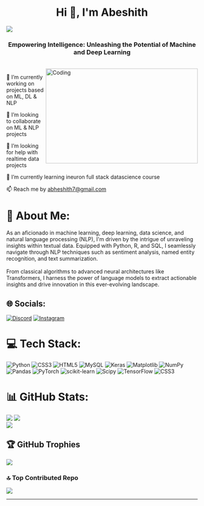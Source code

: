 

<h1 align="center">Hi 👋, I'm Abeshith</h1>

[![](https://visitcount.itsvg.in/api?id=Abeshith&icon=7&color=0)](https://visitcount.itsvg.in)


<h3 align="center">Empowering Intelligence: Unleashing the Potential of Machine and Deep Learning</h3><br/>
<img align="right" id ="one"alt="Coding" width="400" height="250" border-radius="100"
src="https://camo.githubusercontent.com/8bf6f6d78abc81fcf9c49f10649423e73ea44bc248e83aaae8759d401c829a84/68747470733a2f2f70687973696373677572756b756c2e66696c65732e776f726470726573732e636f6d2f323031392f30322f6368617261637465722d312e676966"
style="border-radius: 50;">



🔭 I’m currently working on projects based on ML, DL & NLP

👯 I’m looking to collaborate on ML & NLP projects

🤝 I’m looking for help with realtime data projects

🌱 I’m currently learning ineuron full stack datascience course 

📫 Reach me by abheshith7@gmail.com
<br/>

# 💫 About Me:
As an aficionado in machine learning, deep learning, data science, and natural language processing (NLP), I'm driven by the intrigue of unraveling insights within textual data. Equipped with Python, R, and SQL, I seamlessly navigate through NLP techniques such as sentiment analysis, named entity recognition, and text summarization. <br><br>From classical algorithms to advanced neural architectures like Transformers, I harness the power of language models to extract actionable insights and drive innovation in this ever-evolving landscape.


## 🌐 Socials:
[![Discord](https://img.shields.io/badge/Discord-%237289DA.svg?logo=discord&logoColor=white)](https://discord.gg/abe7708) [![Instagram](https://img.shields.io/badge/Instagram-%23E4405F.svg?logo=Instagram&logoColor=white)](https://instagram.com/silver_shades._.24) 

# 💻 Tech Stack:
![Python](https://img.shields.io/badge/python-3670A0?style=plastic&logo=python&logoColor=ffdd54) ![CSS3](https://img.shields.io/badge/css3-%231572B6.svg?style=plastic&logo=css3&logoColor=white) ![HTML5](https://img.shields.io/badge/html5-%23E34F26.svg?style=plastic&logo=html5&logoColor=white) ![MySQL](https://img.shields.io/badge/mysql-%2300000f.svg?style=plastic&logo=mysql&logoColor=white) ![Keras](https://img.shields.io/badge/Keras-%23D00000.svg?style=plastic&logo=Keras&logoColor=white) ![Matplotlib](https://img.shields.io/badge/Matplotlib-%23ffffff.svg?style=plastic&logo=Matplotlib&logoColor=black) ![NumPy](https://img.shields.io/badge/numpy-%23013243.svg?style=plastic&logo=numpy&logoColor=white) ![Pandas](https://img.shields.io/badge/pandas-%23150458.svg?style=plastic&logo=pandas&logoColor=white) ![PyTorch](https://img.shields.io/badge/PyTorch-%23EE4C2C.svg?style=plastic&logo=PyTorch&logoColor=white) ![scikit-learn](https://img.shields.io/badge/scikit--learn-%23F7931E.svg?style=plastic&logo=scikit-learn&logoColor=white) ![Scipy](https://img.shields.io/badge/SciPy-%230C55A5.svg?style=plastic&logo=scipy&logoColor=%white) ![TensorFlow](https://img.shields.io/badge/TensorFlow-%23FF6F00.svg?style=plastic&logo=TensorFlow&logoColor=white) ![CSS3](https://img.shields.io/badge/css3-%231572B6.svg?style=plastic&logo=css3&logoColor=white)
# 📊 GitHub Stats:
![](https://github-readme-stats.vercel.app/api?username=Abeshith&theme=dark&hide_border=false&include_all_commits=true&count_private=true)
![](https://github-readme-streak-stats.herokuapp.com/?user=Abeshith&theme=dark&hide_border=false)<br/>
![](https://github-readme-stats.vercel.app/api/top-langs/?username=Abeshith&theme=dark&hide_border=false&include_all_commits=true&count_private=true&layout=compact)

## 🏆 GitHub Trophies
![](https://github-profile-trophy.vercel.app/?username=Abeshith&theme=matrix&no-frame=false&no-bg=false&margin-w=4)

### 🔝 Top Contributed Repo
![](https://github-contributor-stats.vercel.app/api?username=Abeshith&limit=5&theme=dark&combine_all_yearly_contributions=true)

---

